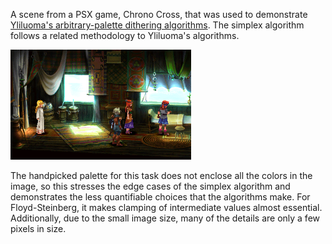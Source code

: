 A scene from a PSX game, Chrono Cross, that was used to demonstrate [Yliluoma's arbitrary-palette dithering algorithms](https://bisqwit.iki.fi/story/howto/dither/jy/). The simplex algorithm follows a related methodology to Yliluoma's algorithms.

![A scene from Chrono Cross. Four character stand in a room that is lit through two windows, and tapestries and drapes hang on the wall.](original.png)

The handpicked palette for this task does not enclose all the colors in the image, so this stresses the edge cases of the simplex algorithm and demonstrates the less quantifiable choices that the algorithms make. For Floyd-Steinberg, it makes clamping of intermediate values almost essential. Additionally, due to the small image size, many of the details are only a few pixels in size.
